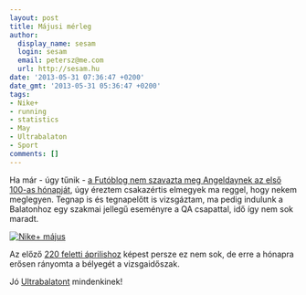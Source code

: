 ```yaml
---
layout: post
title: Májusi mérleg
author:
  display_name: sesam
  login: sesam
  email: petersz@me.com
  url: http://sesam.hu
date: '2013-05-31 07:36:47 +0200'
date_gmt: '2013-05-31 05:36:47 +0200'
tags:
- Nike+
- running
- statistics
- May
- Ultrabalaton
- Sport
comments: []
---
```


Ha már - úgy tűnik - [a Futóblog nem szavazta meg Angeldaynek az első 100-as hónapját](http://futo.blog.hu/2013/05/29/harom_nap_267), úgy éreztem csakazértis elmegyek ma reggel, hogy nekem meglegyen. Tegnap is és tegnapelőtt is vizsgáztam, ma pedig indulunk a Balatonhoz egy szakmai jellegű eseményre a QA csapattal, idő így nem sok maradt.

[![Nike+ május](http://sesam.hu/wp-content/uploads/2013/05/IMG_4295.png)](http://sesam.hu/wp-content/uploads/2013/05/IMG_4295.png)

Az előző [220 feletti áprilishoz](http://sesam.hu/2013/05/01/220-felett) képest persze ez nem sok, de erre a hónapra erősen rányomta a bélyegét a vizsgaidőszak.

Jó [Ultrabalatont](http://www.ultrabalaton.hu) mindenkinek!
